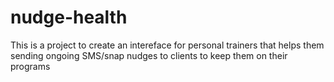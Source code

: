 # nudge-health
This is a project to create an intereface for personal trainers that helps them sending ongoing SMS/snap nudges to clients to keep them on their programs
